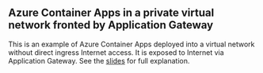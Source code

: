 ## Azure Container Apps in a private virtual network fronted by Application Gateway

This is an example of Azure Container Apps deployed into a virtual network without direct ingress Internet access. It is exposed to Internet via Application Gateway. See the [slides](https://github.com/chianw/chianw/blob/main/AppGWACA.pdf) for full explanation.
